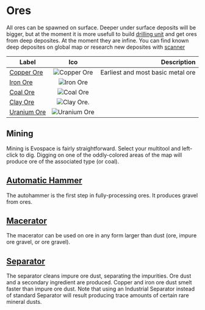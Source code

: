 Ores
====

All ores can be spawned on surface. 
Deeper under surface deposits will be bigger, but at the moment it is more usefull to build [drilling unit](drilling-unit.md) and get ores from deep deposites. At the moment they are infine. You can find known deep deposites on global map or research new deposites with [scanner](scanner.md)

| Label                         | Ico                                      | Description                       |
|-------------------------------|:----------------------------------------:|----------------------------------:|
| [Copper Ore](copper-ore.md)   | ![Copper Ore](assets/ico/CopperOre.png)  | Earliest and most basic metal ore |
| [Iron Ore](iron-ore.md)       | ![Iron Ore](assets/ico/IronOre.png)      | |
| [Coal Ore](coal-ore.md)       | ![Coal Ore](assets/ico/CoalOre.png)      | |
| [Clay Ore](clay-ore.md)       | ![Clay Ore](assets/ico/ClayOre.png).     | |
| [Uranium Ore](uranium-ore.md) | ![Uranium Ore](assets/ico/UraniumOre.png)| |

Mining
------
Mining is Evospace is fairly straightforward. Select your multitool and left-click to dig. Digging on one of the oddly-colored areas of the map will produce ore of the associated type (or coal).

[Automatic Hammer](automatic-hammer.md)
------
The autohammer is the first step in fully-processing ores. It produces gravel from ores.

[Macerator](macerator.md)
------
The macerator can be used on ore in any form larger than dust (ore, impure ore gravel, or ore gravel).

[Separator](separator.md)
------
The separator cleans impure ore dust, separating the impurities. Ore dust and a secondary ingredient are produced. Copper and iron ore dust smelt faster than impure ore dust. Note that using an Industrial Separator instead of standard Separator will result producing trace amounts of certain rare mineral dusts.
